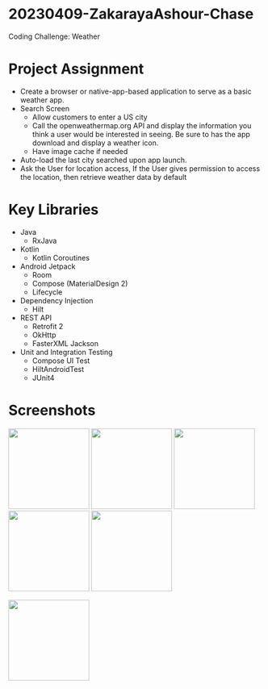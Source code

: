 # 20230409-ZakarayaAshour-Chase
Coding Challenge: Weather

# Project Assignment
- Create a browser or native-app-based application to serve as a basic weather app.
- Search Screen
  - Allow customers to enter a US city
  - Call the openweathermap.org API and display the information you think a user would be interested in seeing. Be sure to has the app download and display a weather icon.
  - Have image cache if needed
- Auto-load the last city searched upon app launch.
- Ask the User for location access, If the User gives permission to access the location, then retrieve weather data by default

# Key Libraries
- Java
  - RxJava
- Kotlin
  - Kotlin Coroutines 
- Android Jetpack
  - Room
  - Compose (MaterialDesign 2)
  - Lifecycle
- Dependency Injection
  - Hilt
- REST API
  - Retrofit 2
  - OkHttp
  - FasterXML Jackson
- Unit and Integration Testing
  - Compose UI Test
  - HiltAndroidTest
  - JUnit4

# Screenshots
<p float="left">
 <img src="https://user-images.githubusercontent.com/39238415/230772913-8de83588-c1e0-4cd7-acaf-690b08cbde22.png" width="160" />
  <img src="https://user-images.githubusercontent.com/39238415/230772909-bd438580-718f-473d-87a3-06507c8ec492.png" width="160" />
 <img src="https://user-images.githubusercontent.com/39238415/230772903-83af516f-fa99-412b-8ead-bbc31e1d09f5.png" width="160" />
  <img src="https://user-images.githubusercontent.com/39238415/230772887-1e527050-bf50-4865-9fe4-cbd2108b83c4.png" width="160" />
 <img src="https://user-images.githubusercontent.com/39238415/230772893-2a1608be-21f5-41b4-9e22-b9ba1615e8a7.png" width="160" />
</p>
<p float="left">
 
 <img src="https://user-images.githubusercontent.com/39238415/230772898-0dfbfafc-dffc-4b83-bad4-8d387e7e1455.png" height="160" />
</p>


